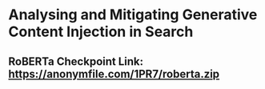 # Analysing and Mitigating Generative Content Injection in Search

## RoBERTa Checkpoint Link: https://anonymfile.com/1PR7/roberta.zip
